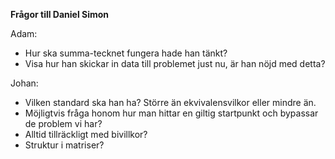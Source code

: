 **Frågor till Daniel Simon** 

Adam:
- Hur ska summa-tecknet fungera hade han tänkt?
- Visa hur han skickar in data till problemet just nu, är han nöjd med detta?

Johan:
- Vilken standard ska han ha? Större än ekvivalensvilkor eller mindre än.
- Möjligtvis fråga honom hur man hittar en giltig startpunkt och bypassar de problem vi har?
- Alltid tillräckligt med bivillkor?
- Struktur i matriser?
